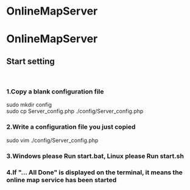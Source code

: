 # OnlineMapServer
OnlineMapServer
==============

Start setting
------

<br /> 

### 1.Copy a blank configuration file
sudo mkdir config<br /> 
sudo cp Server_config.php ./config/Server_config.php<br />

### 2.Write a configuration file you just copied
sudo vim ./config/Server_config.php<br />

### 3.Windows please Run start.bat, Linux please Run start.sh

### 4.If "... All Done" is displayed on the terminal, it means the online map service has been started
